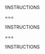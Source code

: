 !INSTRUCTIONS[](https://raw.githubusercontent.com/LODSContent/AZ-220-T00A/master/Instructions/Labs/LAB_AK_01-getting-started-with-azure.md)

===

!INSTRUCTIONS[](https://raw.githubusercontent.com/LODSContent/AZ-220-T00A/master/Instructions/Labs/LAB_AK_02-getting-started-with-azure-iot-services.md)

===

!INSTRUCTIONS[](https://raw.githubusercontent.com/LODSContent/AZ-220-T00A/master/Instructions/Labs/LAB_AK_03-set-up-the-development-environment.md)
